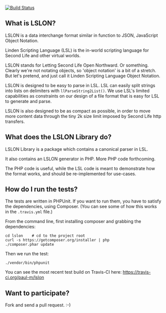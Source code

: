 [![Build Status](https://travis-ci.org/paul-m/lslon.png?branch=master)](https://travis-ci.org/paul-m/lslon)

What is LSLON?
--------------

LSLON is a data interchange format similar in function to JSON, JavaScript Object Notation.

Linden Scripting Language (LSL) is the in-world scripting language for Second Life and other virtual worlds.

LSLON stands for Letting Second Life Open Northward. Or something. Clearly we're not notating objects, so 'object notation' is a bit of a stretch. But let's pretend, and just call it Linden Scripting Language Object Notation.

LSLON is designed to be easy to parse in LSL. LSL can easily split strings into lists on delimiters with `llParseString2List()`. We use LSL's limited capabilities as constraints on our design of a file format that is easy for LSL to generate and parse.

LSLON is also designed to be as compact as possible, in order to move more content data through the tiny 2k size limit imposed by Second Life http transfers.

What does the LSLON Library do?
-------------------------------

LSLON Library is a package which contains a canonical parser in LSL.

It also contains an LSLON generator in PHP. More PHP code forthcoming.

The PHP code is useful, while the LSL code is meant to demonstrate how the format works, and should be re-implemented for use-cases.

How do I run the tests?
-----------------------

The tests are written in PHPUnit. If you want to run them, you have to satisfy the dependencies, using Composer. (You can see some of how this works in the `.travis.yml` file.)

From the command line, first installing composer and grabbing the dependencies:

	cd lslon 	# cd to the project root
	curl -s https://getcomposer.org/installer | php
	./composer.phar update

Then we run the test:

	./vendor/bin/phpunit

You can see the most recent test build on Travis-CI here: https://travis-ci.org/paul-m/lslon

Want to participate?
--------------------

Fork and send a pull request. :-)
